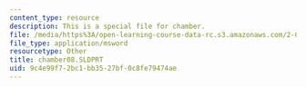 ```yaml
---
content_type: resource
description: This is a special file for chamber.
file: /media/https%3A/open-learning-course-data-rc.s3.amazonaws.com/2-007-design-and-manufacturing-i-spring-2009/9c4e99f72bc1bb3527bf0c8fe79474ae_chamber08.SLDPRT
file_type: application/msword
resourcetype: Other
title: chamber08.SLDPRT
uid: 9c4e99f7-2bc1-bb35-27bf-0c8fe79474ae
---
```

